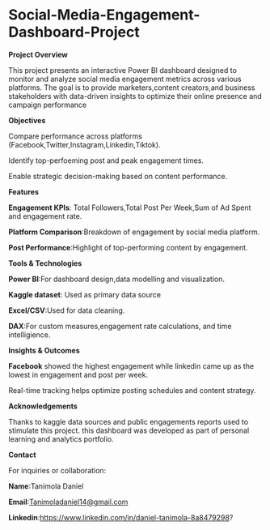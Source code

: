 # Social-Media-Engagement-Dashboard-Project
**Project Overview**

This project presents an interactive Power BI dashboard designed to monitor and analyze social media engagement metrics across various platforms. The goal is to provide marketers,content creators,and business stakeholders with data-driven insights to optimize their online presence and campaign performance

**Objectives**

Compare performance across platforms (Facebook,Twitter,Instagram,Linkedin,Tiktok).

Identify top-perfoeming post and peak engagement times.

Enable strategic decision-making based on content performance.

**Features**

**Engagement KPIs**: Total Followers,Total Post Per Week,Sum of Ad Spent and engagement rate.

**Platform Comparison**:Breakdown of engagement by social media platform.

**Post Performance**:Highlight of top-performing content by engagement.

**Tools & Technologies**

**Power BI**:For dashboard design,data modelling and visualization.

**Kaggle dataset**: Used as primary data source

**Excel/CSV**:Used for data cleaning.

**DAX**:For custom measures,engagement rate calculations, and time intelligience.

**Insights & Outcomes**

**Facebook** showed the highest engagement while linkedin came up as the lowest in engagement and post per week.

Real-time tracking helps optimize posting schedules and content strategy.

**Acknowledgements**

Thanks to kaggle data sources and public engagements reports used to stimulate this project. this dashboard was developed as part of personal learning and analytics portfolio.

**Contact**

For inquiries or collaboration:

**Name**:Tanimola Daniel

**Email**:Tanimoladaniel14@gmail.com

**Linkedin**:https://www.linkedin.com/in/daniel-tanimola-8a8479298?
